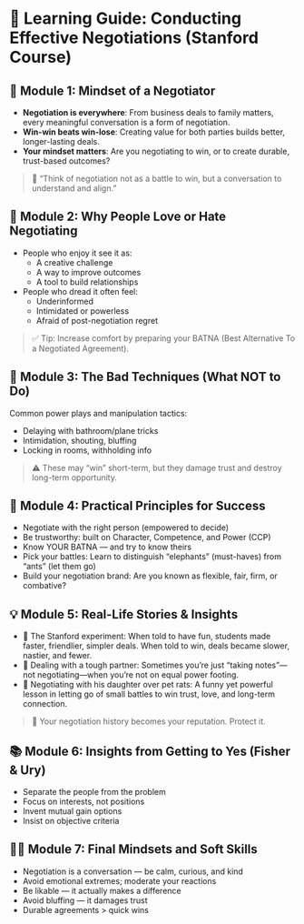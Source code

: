 # 🎯 Learning Guide: Conducting Effective Negotiations (Stanford Course)

## 📌 Module 1: Mindset of a Negotiator
- **Negotiation is everywhere**: From business deals to family matters, every meaningful conversation is a form of negotiation.
- **Win-win beats win-lose**: Creating value for both parties builds better, longer-lasting deals.
- **Your mindset matters**: Are you negotiating to win, or to create durable, trust-based outcomes?

> 💬 “Think of negotiation not as a battle to win, but a conversation to understand and align.”

## 🔑 Module 2: Why People Love or Hate Negotiating
- People who enjoy it see it as:
  - A creative challenge
  - A way to improve outcomes
  - A tool to build relationships
- People who dread it often feel:
  - Underinformed
  - Intimidated or powerless
  - Afraid of post-negotiation regret

> ✅ Tip: Increase comfort by preparing your BATNA (Best Alternative To a Negotiated Agreement).

## 🎲 Module 3: The Bad Techniques (What NOT to Do)
Common power plays and manipulation tactics:
- Delaying with bathroom/plane tricks
- Intimidation, shouting, bluffing
- Locking in rooms, withholding info

> ⚠️ These may “win” short-term, but they damage trust and destroy long-term opportunity.

## 🧭 Module 4: Practical Principles for Success
- Negotiate with the right person (empowered to decide)
- Be trustworthy: built on Character, Competence, and Power (CCP)
- Know YOUR BATNA — and try to know theirs
- Pick your battles: Learn to distinguish “elephants” (must-haves) from “ants” (let them go)
- Build your negotiation brand: Are you known as flexible, fair, firm, or combative?

## 💡 Module 5: Real-Life Stories & Insights
- 🧪 The Stanford experiment: When told to have fun, students made faster, friendlier, simpler deals. When told to win, deals became slower, nastier, and fewer.
- 💼 Dealing with a tough partner: Sometimes you’re just “taking notes”—not negotiating—when you’re not on equal power footing.
- 🧒 Negotiating with his daughter over pet rats: A funny yet powerful lesson in letting go of small battles to win trust, love, and long-term connection.

> 🧠 Your negotiation history becomes your reputation. Protect it.

## 📚 Module 6: Insights from Getting to Yes (Fisher & Ury)
- Separate the people from the problem
- Focus on interests, not positions
- Invent mutual gain options
- Insist on objective criteria

## 🧘‍♂️ Module 7: Final Mindsets and Soft Skills
- Negotiation is a conversation — be calm, curious, and kind
- Avoid emotional extremes; moderate your reactions
- Be likable — it actually makes a difference
- Avoid bluffing — it damages trust
- Durable agreements > quick wins




